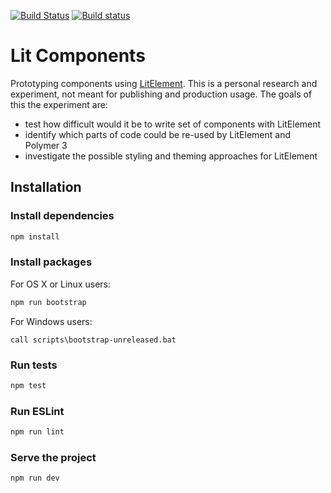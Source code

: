 [![Build Status](https://travis-ci.org/web-padawan/lit-components.svg?branch=master)](https://travis-ci.org/web-padawan/lit-components)
[![Build status](https://ci.appveyor.com/api/projects/status/dgv5d6rqxargb8ud/branch/master?svg=true)](https://ci.appveyor.com/project/web-padawan/lit-components/branch/master)

# Lit Components

Prototyping components using [LitElement](https://github.com/Polymer/lit-element).
This is a personal research and experiment, not meant for publishing and production usage.
The goals of this the experiment are:

- test how difficult would it be to write set of components with LitElement
- identify which parts of code could be re-used by LitElement and Polymer 3
- investigate the possible styling and theming approaches for LitElement

## Installation

### Install dependencies

```sh
npm install
```

### Install packages

For OS X or Linux users:

```sh
npm run bootstrap
```

For Windows users:

```
call scripts\bootstrap-unreleased.bat
```

### Run tests
```sh
npm test
```

### Run ESLint
```sh
npm run lint
```

### Serve the project
```sh
npm run dev
````
